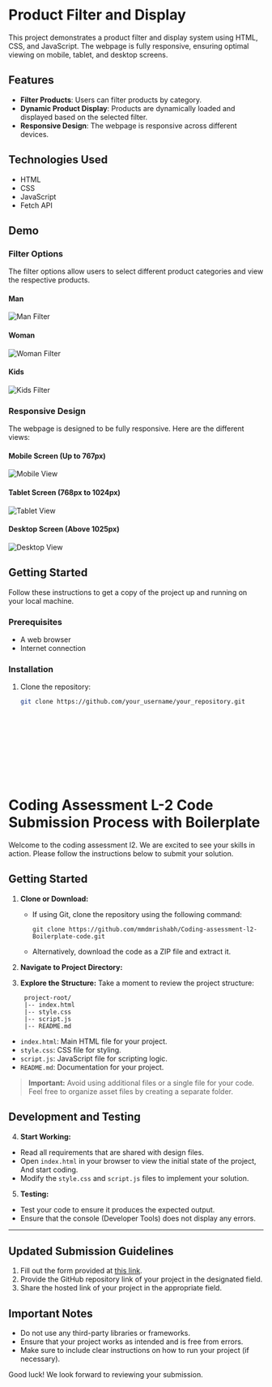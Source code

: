 # Product Filter and Display

This project demonstrates a product filter and display system using HTML, CSS, and JavaScript. The webpage is fully responsive, ensuring optimal viewing on mobile, tablet, and desktop screens.

## Features

- **Filter Products**: Users can filter products by category.
- **Dynamic Product Display**: Products are dynamically loaded and displayed based on the selected filter.
- **Responsive Design**: The webpage is responsive across different devices.

## Technologies Used

- HTML
- CSS
- JavaScript
- Fetch API

## Demo

### Filter Options

The filter options allow users to select different product categories and view the respective products.

#### Man

![Man Filter](path_to_your_image/man-filter.png)

#### Woman

![Woman Filter](path_to_your_image/woman-filter.png)

#### Kids

![Kids Filter](path_to_your_image/kids-filter.png)

### Responsive Design

The webpage is designed to be fully responsive. Here are the different views:

#### Mobile Screen (Up to 767px)

![Mobile View](path_to_your_image/mobile-view.png)

#### Tablet Screen (768px to 1024px)

![Tablet View](path_to_your_image/tablet-view.png)

#### Desktop Screen (Above 1025px)

![Desktop View](path_to_your_image/desktop-view.png)

## Getting Started

Follow these instructions to get a copy of the project up and running on your local machine.

### Prerequisites

- A web browser
- Internet connection

### Installation

1. Clone the repository:
   ```sh
   git clone https://github.com/your_username/your_repository.git












# Coding Assessment L-2 Code Submission Process with Boilerplate

Welcome to the coding assessment l2. We are excited to see your skills in action. Please follow the instructions below to submit your solution.

## Getting Started

1. **Clone or Download:**
   - If using Git, clone the repository using the following command:
     ```
     git clone https://github.com/mmdmrishabh/Coding-assessment-l2-Boilerplate-code.git
     ```
   - Alternatively, download the code as a ZIP file and extract it.

2. **Navigate to Project Directory:**

3. **Explore the Structure:**
Take a moment to review the project structure:

        project-root/
        |-- index.html
        |-- style.css
        |-- script.js
        |-- README.md
- `index.html`: Main HTML file for your project.
- `style.css`: CSS file for styling.
- `script.js`: JavaScript file for scripting logic.
- `README.md`: Documentation for your project.
  
> **Important:** Avoid using additional files or a single file for your code. Feel free to organize asset files by creating a separate folder.

## Development and Testing

4. **Start Working:**
- Read all requirements that are shared with design files.
- Open `index.html` in your browser to view the initial state of the project, And start coding.
- Modify the `style.css` and `script.js` files to implement your solution.
5. **Testing:**
- Test your code to ensure it produces the expected output.
- Ensure that the console (Developer Tools) does not display any errors.


---
## Updated Submission Guidelines

1. Fill out the form provided at [this link](https://forms.gle/MxuzmExHGXBh3hVk8).
2. Provide the GitHub repository link of your project in the designated field.
3. Share the hosted link of your project in the appropriate field.


## Important Notes

- Do not use any third-party libraries or frameworks.
- Ensure that your project works as intended and is free from errors.
- Make sure to include clear instructions on how to run your project (if necessary).

Good luck! We look forward to reviewing your submission.
